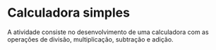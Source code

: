 # Calculadora simples 

A atividade consiste no desenvolvimento de uma calculadora com as operações de divisão, multiplicação, subtração e adição.